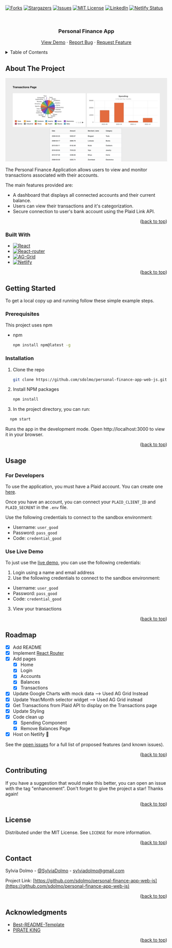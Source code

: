 <!-- Improved compatibility of back to top link: See: https://github.com/othneildrew/Best-README-Template/pull/73 -->

<a name="readme-top"></a>

<!--
*** Thanks for checking out the Best-README-Template. If you have a suggestion
*** that would make this better, please fork the repo and create a pull request
*** or simply open an issue with the tag "enhancement".
*** Don't forget to give the project a star!
*** Thanks again! Now go create something AMAZING! :D
-->

<!-- PROJECT SHIELDS -->
<!--
*** I'm using markdown "reference style" links for readability.
*** Reference links are enclosed in brackets [ ] instead of parentheses ( ).
*** See the bottom of this document for the declaration of the reference variables
*** for contributors-url, forks-url, etc. This is an optional, concise syntax you may use.
*** https://www.markdownguide.org/basic-syntax/#reference-style-links
-->

[![Forks][forks-shield]][forks-url]
[![Stargazers][stars-shield]][stars-url]
[![Issues][issues-shield]][issues-url]
[![MIT License][license-shield]][license-url]
[![LinkedIn][linkedin-shield]][linkedin-url]
[![Netlify Status](https://api.netlify.com/api/v1/badges/66b1140a-f959-43d9-9b28-0c8e0ef9084d/deploy-status)](https://app.netlify.com/sites/personal-finance-application/deploys)

<!-- PROJECT LOGO -->
<br />
<div align="center">
  <!-- <a href="">
    <img src="images/logo.png" alt="Logo" width="80" height="80">
  </a> -->

  <h3 align="center">Personal Finance App</h3>

  <p align="center">
     <a href="https://personal-finance-application.netlify.app/">View Demo</a>
    ·
    <a href="https://github.com/sdolmo/personal-finance-app-web-js/issues">Report Bug</a>
    ·
    <a href="https://github.com/sdolmo/personal-finance-app-web-js/issues">Request Feature</a>
  </p>
</div>

<!-- TABLE OF CONTENTS -->
<details>
  <summary>Table of Contents</summary>
  <ol>
    <li>
      <a href="#about-the-project">About The Project</a>
      <ul>
        <li><a href="#built-with">Built With</a></li>
      </ul>
    </li>
    <li>
      <a href="#getting-started">Getting Started</a>
      <ul>
        <li><a href="#prerequisites">Prerequisites</a></li>
        <li><a href="#installation">Installation</a></li>
      </ul>
    </li>
    <!-- <li><a href="#usage">Usage</a></li> -->
    <li><a href="#roadmap">Roadmap</a></li>
    <li><a href="#license">License</a></li>
    <li><a href="#contact">Contact</a></li>
    <li><a href="#acknowledgments">Acknowledgments</a></li>
  </ol>
</details>

<!-- ABOUT THE PROJECT -->

## About The Project

<img src="./src/images/personal-finance-app.png" />

The Personal Finance Application allows users to view and monitor transactions associated with their accounts.

The main features provided are:

- A dashboard that displays all connected accounts and their current balance.
- Users can view their transactions and it's categorization.
- Secure connection to user's bank account using the Plaid Link API.

<p align="right">(<a href="#readme-top">back to top</a>)</p>

### Built With

- [![React][React.js]][React-url]
- [![React-router][React-router]][React-router-url]
- [![AG-Grid][AG-Grid]][AG-Grid-url]
- [![Netlify][Netlify-badge]][Netlify-url]

<p align="right">(<a href="#readme-top">back to top</a>)</p>

<!-- GETTING STARTED -->

## Getting Started

To get a local copy up and running follow these simple example steps.

### Prerequisites

This project uses npm

- npm
  ```sh
  npm install npm@latest -g
  ```

### Installation

1. Clone the repo
   ```sh
   git clone https://github.com/sdolmo/personal-finance-app-web-js.git
   ```
2. Install NPM packages
   ```sh
   npm install
   ```
3. In the project directory, you can run:

```sh
  npm start
```

Runs the app in the development mode.
Open http://localhost:3000 to view it in your browser.

<p align="right">(<a href="#readme-top">back to top</a>)</p>

<!-- USAGE EXAMPLES -->

## Usage

### For Developers

To use the application, you must have a Plaid account. You can create one [here](https://dashboard.plaid.com/signup).

Once you have an account, you can connect your `PLAID_CLIENT_ID` and `PLAID_SECRENT` in the `.env` file.

Use the following credentials to connect to the sandbox environment:

- Username: `user_good`
- Password: `pass_good`
- Code: `credential_good`

### Use Live Demo

To just use the [live demo](https://personal-finance-application.netlify.app/), you can use the following credentials:

1. Login using a name and email address
2. Use the following credentials to connect to the sandbox environment:

- Username: `user_good`
- Password: `pass_good`
- Code: `credential_good`

3. View your transactions
<p align="right">(<a href="#readme-top">back to top</a>)</p>

<!-- ROADMAP -->

## Roadmap

- [x] Add README
- [x] Implement [React Router](https://reactrouter.com/en/main)
- [x] Add pages
  - [x] Home
  - [x] Login
  - [x] Accounts
  - [x] Balances
  - [x] Transactions
- [x] Update Google Charts with mock data --> Used AG Grid Instead
- [x] Update Year/Month selector widget --> Used AG Grid instead
- [x] Get Transactions from Plaid API to display on the Transactions page
- [x] Update Styling
- [x] Code clean up
  - [x] Spending Component
  - [x] Remove Balances Page
- [x] Host on Netlify 🎉

See the [open issues](https://github.com/sdolmo/personal-finance-app-web-js/issues) for a full list of proposed features (and known issues).

<p align="right">(<a href="#readme-top">back to top</a>)</p>

<!-- CONTRIBUTING -->

## Contributing

If you have a suggestion that would make this better, you can open an issue with the tag "enhancement".
Don't forget to give the project a star! Thanks again!

<p align="right">(<a href="#readme-top">back to top</a>)</p>

<!-- LICENSE -->

## License

Distributed under the MIT License. See `LICENSE` for more information.

<p align="right">(<a href="#readme-top">back to top</a>)</p>

<!-- CONTACT -->

## Contact

Sylvia Dolmo - [@SylviaDolmo](https://twitter.com/SylviaDolmo) - sylviadolmo@gmail.com

Project Link: [https://github.com/sdolmo/personal-finance-app-web-js](https://github.com/sdolmo/personal-finance-app-web-js)

<p align="right">(<a href="#readme-top">back to top</a>)</p>

<!-- ACKNOWLEDGMENTS -->

## Acknowledgments

- [Best-README-Template](https://github.com/othneildrew/Best-README-Template)
- [PIRATE KING](https://www.piratekingdom.com/projects/personal-finance-app-frontend)

<p align="right">(<a href="#readme-top">back to top</a>)</p>

<!-- MARKDOWN LINKS & IMAGES -->
<!-- https://www.markdownguide.org/basic-syntax/#reference-style-links -->

[forks-shield]: https://img.shields.io/github/forks/sdolmo/personal-finance-app-web-js.svg?style=for-the-badge
[forks-url]: https://github.com/sdolmo/personal-finance-app-web-js/forks
[stars-shield]: https://img.shields.io/github/stars/sdolmo/personal-finance-app-web-js.svg?style=for-the-badge
[stars-url]: https://github.com/sdolmo/personal-finance-app-web-js/stargazers
[issues-shield]: https://img.shields.io/github/issues/sdolmo/personal-finance-app-web-js.svg?style=for-the-badge
[issues-url]: https://github.com/sdolmo/personal-finance-app-web-js/issues
[license-shield]: https://img.shields.io/github/license/sdolmo/personal-finance-app-web-js.svg?style=for-the-badge
[license-url]: https://github.com/sdolmo/personal-finance-app-web-js/blob/main/LICENSE
[linkedin-shield]: https://img.shields.io/badge/-LinkedIn-black.svg?style=for-the-badge&logo=linkedin&colorB=555
[linkedin-url]: https://www.linkedin.com/in/sylviadolmo/
[React.js]: https://img.shields.io/badge/React-20232A?style=for-the-badge&logo=react&logoColor=61DAFB
[React-url]: https://reactjs.org/
[React-router]: https://img.shields.io/badge/React_Router-CA4245?style=for-the-badge&logo=react-router&color=white
[React-router-url]: https://reactrouter.com/
[AG-Grid]: https://img.shields.io/badge/AG_Grid-2B9348?style=for-the-badge&logo=ag-grid&logoColor=white
[AG-Grid-url]: https://www.ag-grid.com/
[Netlify-badge]: https://img.shields.io/badge/Netlify-00C7B7?style=for-the-badge&logo=netlify&logoColor=white
[Netlify-url]: https://netlify.com

<!-- [product-screenshot]: images/screenshot.png -->
